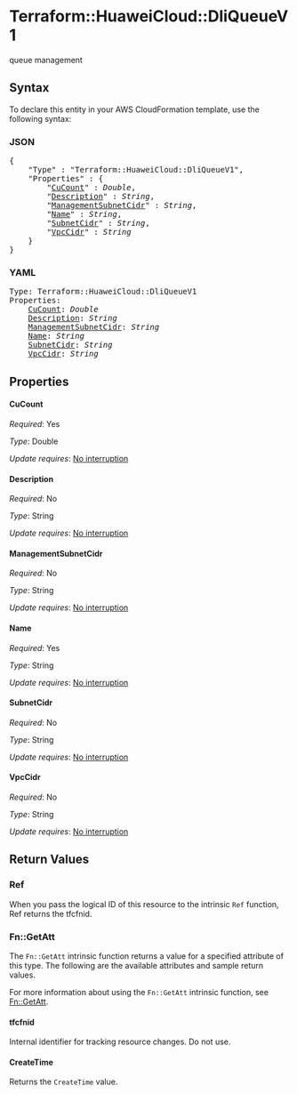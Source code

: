 # Terraform::HuaweiCloud::DliQueueV1

queue management

## Syntax

To declare this entity in your AWS CloudFormation template, use the following syntax:

### JSON

<pre>
{
    "Type" : "Terraform::HuaweiCloud::DliQueueV1",
    "Properties" : {
        "<a href="#cucount" title="CuCount">CuCount</a>" : <i>Double</i>,
        "<a href="#description" title="Description">Description</a>" : <i>String</i>,
        "<a href="#managementsubnetcidr" title="ManagementSubnetCidr">ManagementSubnetCidr</a>" : <i>String</i>,
        "<a href="#name" title="Name">Name</a>" : <i>String</i>,
        "<a href="#subnetcidr" title="SubnetCidr">SubnetCidr</a>" : <i>String</i>,
        "<a href="#vpccidr" title="VpcCidr">VpcCidr</a>" : <i>String</i>
    }
}
</pre>

### YAML

<pre>
Type: Terraform::HuaweiCloud::DliQueueV1
Properties:
    <a href="#cucount" title="CuCount">CuCount</a>: <i>Double</i>
    <a href="#description" title="Description">Description</a>: <i>String</i>
    <a href="#managementsubnetcidr" title="ManagementSubnetCidr">ManagementSubnetCidr</a>: <i>String</i>
    <a href="#name" title="Name">Name</a>: <i>String</i>
    <a href="#subnetcidr" title="SubnetCidr">SubnetCidr</a>: <i>String</i>
    <a href="#vpccidr" title="VpcCidr">VpcCidr</a>: <i>String</i>
</pre>

## Properties

#### CuCount

_Required_: Yes

_Type_: Double

_Update requires_: [No interruption](https://docs.aws.amazon.com/AWSCloudFormation/latest/UserGuide/using-cfn-updating-stacks-update-behaviors.html#update-no-interrupt)

#### Description

_Required_: No

_Type_: String

_Update requires_: [No interruption](https://docs.aws.amazon.com/AWSCloudFormation/latest/UserGuide/using-cfn-updating-stacks-update-behaviors.html#update-no-interrupt)

#### ManagementSubnetCidr

_Required_: No

_Type_: String

_Update requires_: [No interruption](https://docs.aws.amazon.com/AWSCloudFormation/latest/UserGuide/using-cfn-updating-stacks-update-behaviors.html#update-no-interrupt)

#### Name

_Required_: Yes

_Type_: String

_Update requires_: [No interruption](https://docs.aws.amazon.com/AWSCloudFormation/latest/UserGuide/using-cfn-updating-stacks-update-behaviors.html#update-no-interrupt)

#### SubnetCidr

_Required_: No

_Type_: String

_Update requires_: [No interruption](https://docs.aws.amazon.com/AWSCloudFormation/latest/UserGuide/using-cfn-updating-stacks-update-behaviors.html#update-no-interrupt)

#### VpcCidr

_Required_: No

_Type_: String

_Update requires_: [No interruption](https://docs.aws.amazon.com/AWSCloudFormation/latest/UserGuide/using-cfn-updating-stacks-update-behaviors.html#update-no-interrupt)

## Return Values

### Ref

When you pass the logical ID of this resource to the intrinsic `Ref` function, Ref returns the tfcfnid.

### Fn::GetAtt

The `Fn::GetAtt` intrinsic function returns a value for a specified attribute of this type. The following are the available attributes and sample return values.

For more information about using the `Fn::GetAtt` intrinsic function, see [Fn::GetAtt](https://docs.aws.amazon.com/AWSCloudFormation/latest/UserGuide/intrinsic-function-reference-getatt.html).

#### tfcfnid

Internal identifier for tracking resource changes. Do not use.

#### CreateTime

Returns the <code>CreateTime</code> value.


